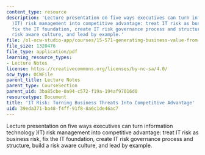 ```yaml
---
content_type: resource
description: 'Lecture presentation on five ways executives can turn information technology
  )IT) risk management into competitive advantage: treat IT risk as business risk,
  fix the IT foundation, create IT risk governance process and structure, build a
  risk aware culture, and lead by example.'
file: /ol-ocw-studio-app/courses/15-571-generating-business-value-from-information-technology-spring-2009/39eda371ba48f4ff91f88a6c1de46ac7_MIT15_571s09_lec16.pdf
file_size: 1320476
file_type: application/pdf
learning_resource_types:
- Lecture Notes
license: https://creativecommons.org/licenses/by-nc-sa/4.0/
ocw_type: OCWFile
parent_title: Lecture Notes
parent_type: CourseSection
parent_uid: 3ba85cbe-0a94-c572-f19a-194af97016d0
resourcetype: Document
title: 'IT Risk: Turning Business Threats Into Competitive Advantage'
uid: 39eda371-ba48-f4ff-91f8-8a6c1de46ac7
---
```

Lecture presentation on five ways executives can turn information technology )IT) risk management into competitive advantage: treat IT risk as business risk, fix the IT foundation, create IT risk governance process and structure, build a risk aware culture, and lead by example.